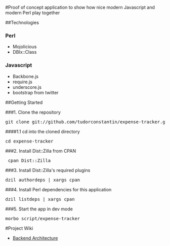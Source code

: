 #Proof of concept application to show how nice modern Javascript and modern Perl play together

##Technologies

### Perl

* Mojolicious
* DBIx::Class

### Javascript

* Backbone.js
* require.js
* underscore.js
* bootstrap from twitter


##Getting Started

###1. Clone the repository
<pre>git clone git://github.com/tudorconstantin/expense-tracker.git</pre>

####1.1 cd into the cloned directory
<pre>cd expense-tracker</pre>

###2. Install Dist::Zilla from CPAN
<pre> cpan Dist::Zilla </pre>

###3. Install Dist::Zilla's required plugins
<pre>dzil authordeps | xargs cpan </pre>

###4. Install Perl dependencies for this application
<pre>dzil listdeps | xargs cpan</pre>

###5. Start the app in dev mode
<pre>morbo script/expense-tracker</pre>

#Project Wiki

* [Backend Architecture](https://github.com/tudorconstantin/expense-tracker/wiki/Backend-Architecture)

